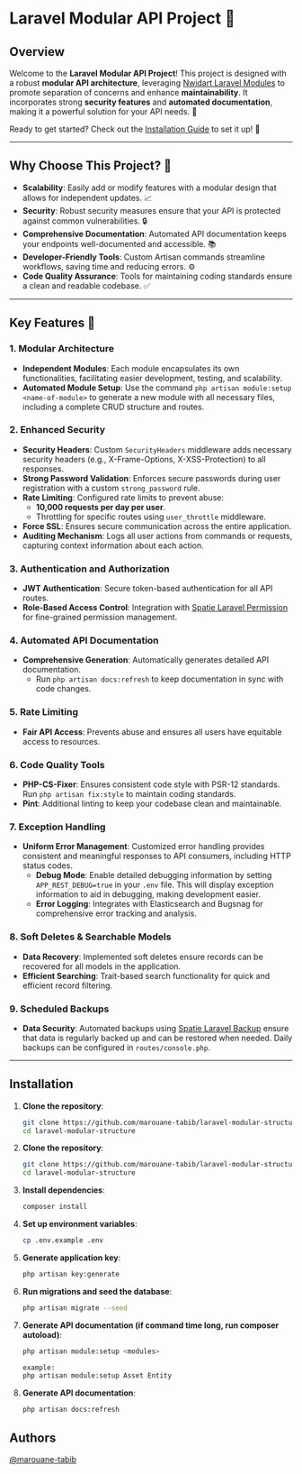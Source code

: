 # Laravel Modular API Project 🚀

## Overview

Welcome to the **Laravel Modular API Project**! This project is designed with a robust **modular API architecture**, leveraging [Nwidart Laravel Modules](https://github.com/nWidart/laravel-modules) to promote separation of concerns and enhance **maintainability**. It incorporates strong **security features** and **automated documentation**, making it a powerful solution for your API needs. 📜

Ready to get started? Check out the [Installation Guide](#installation) to set it up! 📜

---

## Why Choose This Project? 🤔

- **Scalability**: Easily add or modify features with a modular design that allows for independent updates. 📈
- **Security**: Robust security measures ensure that your API is protected against common vulnerabilities. 🔒
- **Comprehensive Documentation**: Automated API documentation keeps your endpoints well-documented and accessible. 📚
- **Developer-Friendly Tools**: Custom Artisan commands streamline workflows, saving time and reducing errors. ⚙️
- **Code Quality Assurance**: Tools for maintaining coding standards ensure a clean and readable codebase. ✅

---

## Key Features 🌟

### 1. Modular Architecture
- **Independent Modules**: Each module encapsulates its own functionalities, facilitating easier development, testing, and scalability. 
- **Automated Module Setup**: Use the command `php artisan module:setup <name-of-module>` to generate a new module with all necessary files, including a complete CRUD structure and routes.

### 2. Enhanced Security 
- **Security Headers**: Custom `SecurityHeaders` middleware adds necessary security headers (e.g., X-Frame-Options, X-XSS-Protection) to all responses.
- **Strong Password Validation**: Enforces secure passwords during user registration with a custom `strong_password` rule.
- **Rate Limiting**: Configured rate limits to prevent abuse:
  - **10,000 requests per day per user**.
  - Throttling for specific routes using `user_throttle` middleware.
- **Force SSL**: Ensures secure communication across the entire application.
- **Auditing Mechanism**: Logs all user actions from commands or requests, capturing context information about each action.

### 3. Authentication and Authorization
- **JWT Authentication**: Secure token-based authentication for all API routes.
- **Role-Based Access Control**: Integration with [Spatie Laravel Permission](https://github.com/spatie/laravel-permission) for fine-grained permission management.

### 4. Automated API Documentation
- **Comprehensive Generation**: Automatically generates detailed API documentation. 
  - Run `php artisan docs:refresh` to keep documentation in sync with code changes.

### 5. Rate Limiting
- **Fair API Access**: Prevents abuse and ensures all users have equitable access to resources.

### 6. Code Quality Tools
- **PHP-CS-Fixer**: Ensures consistent code style with PSR-12 standards. Run `php artisan fix:style` to maintain coding standards.
- **Pint**: Additional linting to keep your codebase clean and maintainable.

### 7. Exception Handling
- **Uniform Error Management**: Customized error handling provides consistent and meaningful responses to API consumers, including HTTP status codes.
  - **Debug Mode**: Enable detailed debugging information by setting `APP_REST_DEBUG=true` in your `.env` file. This will display exception information to aid in debugging, making development easier.
  - **Error Logging**: Integrates with Elasticsearch and Bugsnag for comprehensive error tracking and analysis.

### 8. Soft Deletes & Searchable Models
- **Data Recovery**: Implemented soft deletes ensure records can be recovered for all models in the application.
- **Efficient Searching**: Trait-based search functionality for quick and efficient record filtering.

### 9. Scheduled Backups
- **Data Security**: Automated backups using [Spatie Laravel Backup](https://github.com/spatie/laravel-backup) ensure that data is regularly backed up and can be restored when needed. Daily backups can be configured in `routes/console.php`.

---

## Installation

1. **Clone the repository**:
   ```bash
   git clone https://github.com/marouane-tabib/laravel-modular-structure.git
   cd laravel-modular-structure

1. **Clone the repository**:
   ```bash
   git clone https://github.com/marouane-tabib/laravel-modular-structure.git
   cd laravel-modular-structure

2. **Install dependencies**:
   ```bash
   composer install

3. **Set up environment variables**:
   ```bash
   cp .env.example .env

4. **Generate application key**:
   ```bash
   php artisan key:generate

5. **Run migrations and seed the database**:
   ```bash
   php artisan migrate --seed


8. **Generate API documentation (if command time long, run composer autoload)**:
   ```bash
   php artisan module:setup <modules>

   example:
   php artisan module:setup Asset Entity

7. **Generate API documentation**:
   ```bash
   php artisan docs:refresh

## Authors
[@marouane-tabib](https://www.github.com/marouane-tabib)
